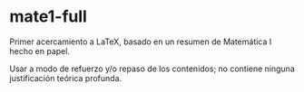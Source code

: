 # mate1-full
Primer acercamiento a LaTeX, basado en un resumen de Matemática I hecho en papel.

Usar a modo de refuerzo y/o repaso de los contenidos; no contiene ninguna justificación teórica profunda.
